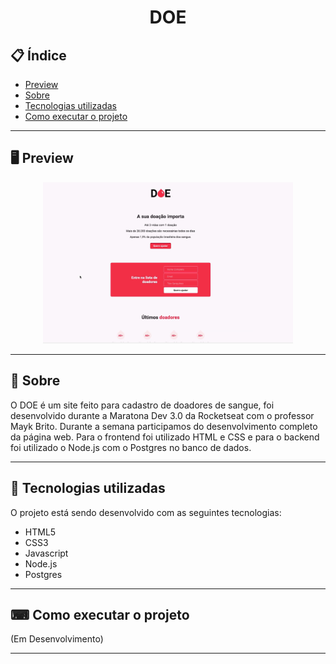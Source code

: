 <h1 align="center">
  DOE
</h1>

## 📋 Índice

- [Preview](#-Preview)
- [Sobre](#-Sobre)
- [Tecnologias utilizadas](#-Tecnologias-utilizadas)
- [Como executar o projeto](#-Como-executar-o-projeto)

---

## 🖥 Preview

<p align="center">
  <img src="doe-layout.png" width="400" >
</p>

---

## 📖 Sobre 

O DOE é um site feito para cadastro de doadores de sangue, foi desenvolvido durante a Maratona Dev 3.0 da Rocketseat com o professor Mayk Brito. Durante a semana participamos do desenvolvimento completo da página web. Para o frontend foi utilizado HTML e CSS e para o backend foi utilizado o Node.js com o Postgres no banco de dados.

---

## 🚀 Tecnologias utilizadas
O projeto está sendo desenvolvido com as seguintes tecnologias:
- HTML5
- CSS3
- Javascript
- Node.js
- Postgres

---

## ⌨ Como executar o projeto

(Em Desenvolvimento)

---
